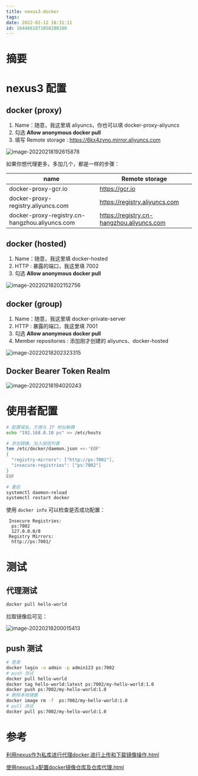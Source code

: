 ```yaml
---
title: nexus3-docker
tags: 
date: 2022-02-12 18:31:11
id: 1644661871858288100
---
```

# 摘要

# nexus3 配置

## docker (proxy)

1. Name：随意，我这里填 aliyuncs，你也可以填 docker-proxy-aliyuncs 
2. 勾选 **Allow anonymous docker pull** 
3. 填写 Remote storage : https://6kx4zyno.mirror.aliyuncs.com

![image-20220218192615878](assets/images/image-20220218192615878.png)

如果你想代理更多，多加几个，都是一样的步骤：

| name                                           | Remote storage                            |
| ---------------------------------------------- | ----------------------------------------- |
| docker-proxy-gcr.io                            | https://gcr.io                            |
| docker-proxy-registry.aliyuncs.com             | https://registry.aliyuncs.com             |
| docker-proxy-registry.cn-hangzhou.aliyuncs.com | https://registry.cn-hangzhou.aliyuncs.com |

## docker (hosted)

1. Name：随意，我这里填 docker-hosted
2. HTTP : 暴露的端口，我这里填 7002
3. 勾选 **Allow anonymous docker pull** 

![image-20220218202152756](assets/images/image-20220218202152756.png)

## docker (group)

1. Name：随意，我这里填 docker-private-server
2. HTTP : 暴露的端口，我这里填 7001
3. 勾选 **Allow anonymous docker pull** 
4. Member repositories : 添加刚才创建的 aliyuncs、docker-hosted 

![image-20220218202323315](assets/images/image-20220218202323315.png)

## Docker Bearer Token Realm

![image-20220218194020243](assets/images/image-20220218194020243.png)

# 使用者配置

```sh
# 配置域名，方便与 IP 地址解耦
echo "192.168.0.10 ps" >> /etc/hosts

# 添加镜像、加入授信列表
tee /etc/docker/daemon.json <<-'EOF'
{
  "registry-mirrors": ["http://ps:7001"],
  "insecure-registries": ["ps:7002"]
}
EOF

# 重启
systemctl daemon-reload
systemctl restart docker
```

使用 `docker info` 可以检查是否成功配置：

```
 Insecure Registries:
  ps:7002
  127.0.0.0/8
 Registry Mirrors:
  http://ps:7001/
```

# 测试

## 代理测试

```sh
docker pull hello-world
```

拉取镜像后可见：

![image-20220218200015413](assets/images/image-20220218200015413.png)

## push 测试

```sh
# 登录 
docker login -u admin -p admin123 ps:7002
# push 测试
docker pull hello-world
docker tag hello-world:latest ps:7002/my-hello-world:1.0
docker push ps:7002/my-hello-world:1.0
# 删除本地镜像
docker image rm -f  ps:7002/my-hello-world:1.0
# pull 测试
docker pull ps:7002/my-hello-world:1.0
```

# 参考

 [利用nexus作为私库进行代理docker,进行上传和下载镜像操作.html](assets\references\利用nexus作为私库进行代理docker,进行上传和下载镜像操作.html) 

 [使用nexus3.x配置docker镜像仓库及仓库代理.html](assets\references\使用nexus3.x配置docker镜像仓库及仓库代理.html) 

